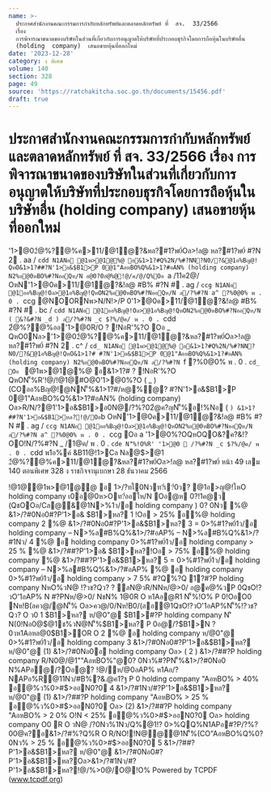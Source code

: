 ```yaml
---
name: >-
  ประกาศสำนักงานคณะกรรมการกำกับหลักทรัพย์และตลาดหลักทรัพย์ ที่  สจ.  33/2566
  เรื่อง 
  การพิจารณาขนาดของบริษัทในส่วนที่เกี่ยวกับการอนุญาตให้บริษัทที่ประกอบธุรกิจโดยการถือหุ้นในบริษัทอื่น
  (holding  company)  เสนอขายหุ้นที่ออกใหม่
date: '2023-12-28'
category: ง พิเศษ
volume: 140
section: 328
page: 49
source: 'https://ratchakitcha.soc.go.th/documents/15456.pdf'
draft: true
---
```


# ประกาศสำนักงานคณะกรรมการกำกับหลักทรัพย์และตลาดหลักทรัพย์ ที่  สจ.  33/2566 เรื่อง  การพิจารณาขนาดของบริษัทในส่วนที่เกี่ยวกับการอนุญาตให้บริษัทที่ประกอบธุรกิจโดยการถือหุ้นในบริษัทอื่น (holding  company)  เสนอขายหุ้นที่ออกใหม่

'1>@02ํ@%?@%ค>11/@1ํ@?&หล?#1?พ0์Oล>!ล@ หล?#1?พ0์ #?N 2 . aa / `cdd N1ANอ @1พ>@1@%@ อ&1>1?#Q%2N/%#?NN?N0/?&@1อ%Bญ@! QหO&1>1?##?N'1>อ&$B1>P 0@1"AอหBO%Q%&1>1?#อAN% (holding company) N2%อ@0หBO%#?NออQห/N อ@0?0อํ@%@!@/ค/@/Q%Oอ `a /11ค2@/ OหN'1>@0ค>11/@1ํ@?&!ล@ #B% #?N # . ag / `ccg N1ANอ @1ออ%Bญ@!Oล>@1อ%Bญ@!QหON2%อ@0หBO%#?NออQห/N ล/?%#?N a^ ?%0@0% พ . 0 . `ccg @NOORNพ>N/N!>/P 0'1>@0ค>11/@1ํ@?&!ล@ #B% #?N # . bc / `cdd N1ANอ @1ออ%Bญ@!Oล>@1อ%Bญ@!QหON2%อ@0หBO%#?NออQห/N ( &?&#?N _d ) ล/?%#?N _c $?%/@ค/ พ . 0 . `cdd 2ํ@%?@%ออ'1>@0R/O ? !NอR'%?O Oอ _ QหO0Nล>'1>@02ํ@%?@%ค>11/@1ํ@?&หล?#1?พ0์Oล>!ล@ หล?#1?พ0์ #?N 2 . c^ / `cd_ N1ANอ @1พ>@1@%@ อ&1>1?#Q%2N/%#?NN?N0/?&@1อ%Bญ@!QหO&1>1?# #?N'1>อ&$B1>P 0@1"AอหBO%Q%&1>1?#อAN% (holding company) N2%อ@0หBO%#?NออQห/N ล/?%#?N `f ?%0@0% พ . 0 . `cd_ Oอ ` @1พ>@1@%@ อ&1>1?# ? !NอR'%?O QหON'็%R'!@/!@1@#O@0'1>@0%?O ( _ ) (COออ%Bญ@!@NN'็%&1>1?#/ห@%ํ@? #?N'1>อ&$B1>P 0@1"AอหBO%Q%&1>1?#อAN% (holding company) Oล>R/N/?@1'1>อ&$B1>อ0N@/?%?02ํ@ค?ญN'็%อ!%Nอ ( ` ) &1>1?##?N'1>อ&$B1>หล?!@/Oอ `b OหN'1>@0ค>11/@1ํ@?&!ล@ #B% #?N # . ag / `ccg N1ANอ @1ออ%Bญ@!Oล>@1อ%Bญ@!QหON2%อ@0หBO%#?NออQห/N ล/?%#?N a^ ?%0@0% พ . 0 . `ccg Oอ a '1>@0%?OQหOQO&?ค?&!?OO!N/?%#?N _ /1@ค/ พ . 0 . `cde N'็%!O%R' '1>@0  /?%#?N _c $?%/@ค/ พ . 0 . `cdd พ1อ%ค์ &B11@!1>Cล Nล@$>@1 2ํ@%?@%ค>11/@1ํ@?&หล?#1?พ0์Oล>!ล@ หล?#1?พ0์ หน้า 49 เลม 140 ตอนพิเศษ 328 ง ราชกิจจานุเบกษา 28 ธันวาคม 2566

!@1@@1พ>@1@@ อ 1>/?ทใ0Nวท?่เ?่0ว? @1อ>ญ@!ใหO holding company เ0อ@0ห>Oท?่ออให/N Oอ@ห 0?!1ค@ว (QชOOอ/Cล@&@1N>%1ว/อ holding company ) 0? 0Nว %@ &1>/?#0Nอ0#?P'1>อ& $B1>หล? 1 !Oอ > 25% อ%@ holding company 2 %@ &1>/?#0Nอ0#?P'1>อ&$B1>หล? 3 = 0>%#1?พ0์1ว/อ holding company – N>%ล#B%Q%&1>/?#อAP% – N>%ล#B%Q%&1>/?#1Nว/ 4 %@ อ holding company 0>%#1?พ0์1ว/อ holding company > 25 % %@ &1>/?##?P'1>อ& $B1>หล?!Oอ > 75% อ%@ holding company %@ &1>/?##?P'1>อ&$B1>หล? 5 = 0>%#1?พ0์1ว/อ holding company – N>%ล#B%Q%&1>/?#อAP% %@ อ holding company 0>%#1?พ0์1ว/อ holding company > 7 5% #?Q%?Q 1?#?P holding company NหO%วN@ !?วช?Qว? ? ลN@วR/NNห/@>0/ อ@ค@%วP 0QชO!?วO'1อAP% N #?PNห/@>0/ NชN% 1@0R O ห1Aอ@R1 N'็%!O% P 0!OอO0 Nห!B(ลคว@/@N'็% Oล>คว@/0/Nห!B0/(ลอ@1QชO!?วO'1อAP%N'็%!?วช?Qว? O ว0 1 $B1>หล? ห/@0"@ $B1>#?P holding company N'ิ N(0!Nอ0@$@1ช%วN@N'็%$B1>หล? P 0อ@/?$B1>N ? 0วห1Aอหล@0$B1>OR O 2 %@ อ holding company ห/@0"@ 0>%#1?พ0์1ว/อ holding company 3 &1>/?#0Nอ0#?P'1>อ&$B1>หล? ห/@0"@ (1) &1>/?#0Nอ0อ holding company Oล> ( 2 ) &1>/?##?P holding company R/N0@/@1""AอหBO%"@0? 0Nว%#?PN'็%&1>/?#0Nอ0 N%APอ@/?Oอ@? !@/ห/@0อAP% ห1Aอ/?NAPอ%R@11Nว/#B%?&.@ค1?ฐ P 0 holding company "AอหBO% > 40% อ@%ว%0>#$>ออN0?0 4 &1>/?#1Nว/#?P'1>อ&$B1>หล? ห/@0"@ (1) &1>/?##?P holding company "AอหBO% > 25 % อ@%ว%0>#$>ออN0?0 Oล> (2) &1>/?##?P holding company "AอหBO% > 2 0% O!N < 25% อ@%ว%0>#$>ออN0?0 Oล> holding company O0 R O วN@ /?0Nว%1Nว/Q%@1!? 0>%QQ%N1APอ#?P/?%?00@ค?อ&1>/?#%?Q%R O R/NO!!N@@@1N'็%(CO"AอหBO%Q%0? 0Nว% > 25 % อ@%ว%0>#$>ออN0?0 5 &1>/?##?P'1>อ&$B1>หล? ห/@0"@ &1>/?#0Nอ0#?P'1>อ&$B1>หล?Oล>&1>/?#1Nว/#?P'1>อ&$B1>หล?!@/%>0@/O@!O% Powered by TCPDF (www.tcpdf.org)
